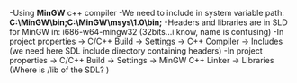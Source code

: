 
-Using **MinGW** c++ compiler
-We need to include in system variable path: **C:\MinGW\bin;C:\MinGW\msys\1.0\bin;** 
-Headers and libraries are in SLD for MinGW in: i686-w64-mingw32 (32bits...i know, name is confusing)
-In project properties -> C/C++ Build -> Settings -> C++ Compiler -> Includes (we need here SDL include directory containing headers)
-In project properties -> C/C++ Build -> Settings -> MinGW C++ Linker -> Libraries (Where is /lib of the SDL? )
